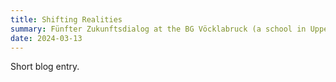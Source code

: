 ```yaml
---
title: Shifting Realities
summary: Fünfter Zukunftsdialog at the BG Vöcklabruck (a school in Upper Austria)
date: 2024-03-13
---
```


Short blog entry.